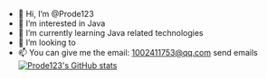 - 👋 Hi, I’m @Prode123
- 👀 I’m interested in Java
- 🌱 I’m currently learning Java related technologies
- 💞️ I’m looking to 
- 📫 You can give me the email: 1002411753@qq.com send emails
[![Prode123's GitHub stats](https://github-readme-stats.vercel.app/api?username=Prode123)](https://github.com/Prode123/github-readme-stats)
<!---
Prode123/Prode123 is a ✨ special ✨ repository because its `README.md` (this file) appears on your GitHub profile.
You can click the Preview link to take a look at your changes.
--->
